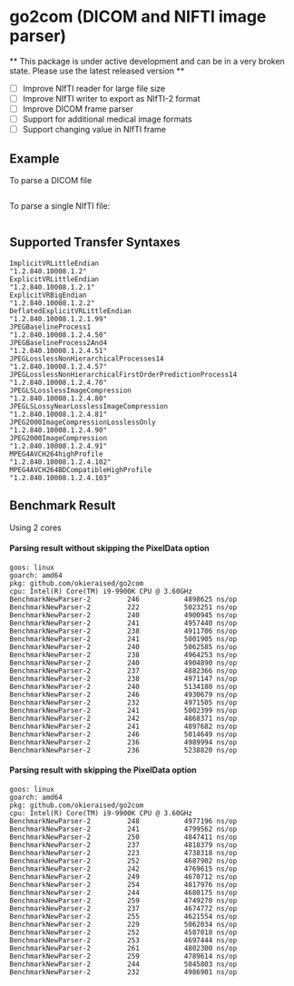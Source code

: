 # go2com (DICOM and NIFTI image parser)

** This package is under active development and can be in a very broken state. Please use the latest released version **

- [ ] Improve NIfTI reader for large file size
- [ ] Improve NIfTI writer to export as NIfTI-2 format
- [ ] Improve DICOM frame parser
- [ ] Support for additional medical image formats
- [ ] Support changing value in NIfTI frame

## Example
To parse a DICOM file
```go

```

To parse a single NIfTI file:
```go

```

## Supported Transfer Syntaxes
```text
ImplicitVRLittleEndian                                     "1.2.840.10008.1.2"
ExplicitVRLittleEndian                                     "1.2.840.10008.1.2.1"
ExplicitVRBigEndian                                        "1.2.840.10008.1.2.2"
DeflatedExplicitVRLittleEndian                             "1.2.840.10008.1.2.1.99"
JPEGBaselineProcess1                                       "1.2.840.10008.1.2.4.50"
JPEGBaselineProcess2And4                                   "1.2.840.10008.1.2.4.51"
JPEGLosslessNonHierarchicalProcesses14                     "1.2.840.10008.1.2.4.57"
JPEGLosslessNonHierarchicalFirstOrderPredictionProcess14   "1.2.840.10008.1.2.4.70"
JPEGLSLosslessImageCompression                             "1.2.840.10008.1.2.4.80"
JPEGLSLossyNearLosslessImageCompression                    "1.2.840.10008.1.2.4.81"
JPEG2000ImageCompressionLosslessOnly                       "1.2.840.10008.1.2.4.90"
JPEG2000ImageCompression                                   "1.2.840.10008.1.2.4.91"
MPEG4AVCH264highProfile                                    "1.2.840.10008.1.2.4.102"
MPEG4AVCH264BDCompatibleHighProfile                        "1.2.840.10008.1.2.4.103"
```

## Benchmark Result
Using 2 cores

#### Parsing result without skipping the PixelData option
```shell
goos: linux
goarch: amd64
pkg: github.com/okieraised/go2com
cpu: Intel(R) Core(TM) i9-9900K CPU @ 3.60GHz
BenchmarkNewParser-2         246           4898625 ns/op
BenchmarkNewParser-2         222           5023251 ns/op
BenchmarkNewParser-2         240           4900945 ns/op
BenchmarkNewParser-2         241           4957440 ns/op
BenchmarkNewParser-2         238           4911706 ns/op
BenchmarkNewParser-2         241           5001905 ns/op
BenchmarkNewParser-2         240           5062585 ns/op
BenchmarkNewParser-2         238           4964253 ns/op
BenchmarkNewParser-2         240           4904890 ns/op
BenchmarkNewParser-2         237           4882366 ns/op
BenchmarkNewParser-2         238           4971147 ns/op
BenchmarkNewParser-2         240           5134180 ns/op
BenchmarkNewParser-2         246           4930679 ns/op
BenchmarkNewParser-2         232           4971505 ns/op
BenchmarkNewParser-2         241           5002399 ns/op
BenchmarkNewParser-2         242           4868371 ns/op
BenchmarkNewParser-2         241           4897682 ns/op
BenchmarkNewParser-2         246           5014649 ns/op
BenchmarkNewParser-2         236           4989994 ns/op
BenchmarkNewParser-2         236           5238820 ns/op
```

#### Parsing result with skipping the PixelData option
```shell
goos: linux
goarch: amd64
pkg: github.com/okieraised/go2com
cpu: Intel(R) Core(TM) i9-9900K CPU @ 3.60GHz
BenchmarkNewParser-2         248           4977196 ns/op
BenchmarkNewParser-2         241           4799562 ns/op
BenchmarkNewParser-2         250           4847411 ns/op
BenchmarkNewParser-2         237           4818379 ns/op
BenchmarkNewParser-2         223           4738318 ns/op
BenchmarkNewParser-2         252           4687902 ns/op
BenchmarkNewParser-2         242           4769615 ns/op
BenchmarkNewParser-2         249           4670712 ns/op
BenchmarkNewParser-2         254           4817976 ns/op
BenchmarkNewParser-2         244           4680175 ns/op
BenchmarkNewParser-2         259           4749270 ns/op
BenchmarkNewParser-2         237           4674772 ns/op
BenchmarkNewParser-2         255           4621554 ns/op
BenchmarkNewParser-2         229           5062034 ns/op
BenchmarkNewParser-2         252           4587018 ns/op
BenchmarkNewParser-2         253           4697444 ns/op
BenchmarkNewParser-2         261           4802300 ns/op
BenchmarkNewParser-2         259           4789614 ns/op
BenchmarkNewParser-2         244           5045803 ns/op
BenchmarkNewParser-2         232           4986901 ns/op
```